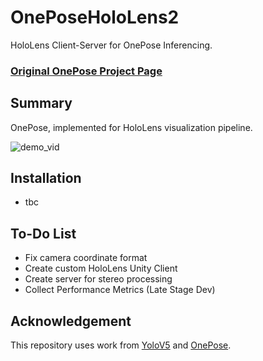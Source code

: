 # OnePoseHoloLens2
HoloLens Client-Server for OnePose Inferencing.

### [Original OnePose Project Page](https://zju3dv.github.io/onepose/)

## Summary
OnePose, implemented for HoloLens visualization pipeline.

![demo_vid](assets/stereo_both.gif)

## Installation
- tbc

## To-Do List
- Fix camera coordinate format
- Create custom HoloLens Unity Client
- Create server for stereo processing
- Collect Performance Metrics (Late Stage Dev)

## Acknowledgement
This repository uses work from [YoloV5](https://github.com/ultralytics/yolov5) and [OnePose](https://github.com/zju3dv/OnePose).
